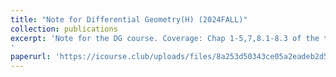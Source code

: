 ```yaml
---
title: "Note for Differential Geometry(H) (2024FALL)"
collection: publications
excerpt: 'Note for the DG course. Coverage: Chap 1-5,7,8.1-8.3 of the textbook by Chen Qing.
'
paperurl: 'https://icourse.club/uploads/files/8a253d50343ce05a2eadeb2d50f0404d45df63b5.pdf'
---
```


